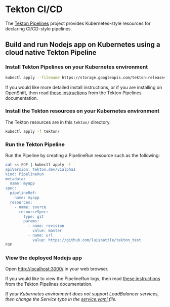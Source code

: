 # Tekton CI/CD

The [Tekton Pipelines](https://github.com/tektoncd/pipeline) project provides
Kubernetes-style resources for declaring CI/CD-style pipelines.

## Build and run Nodejs app on Kubernetes using a cloud native Tekton Pipeline

### Install Tekton Pipelines on your Kubernetes environment

```bash
kubectl apply --filename https://storage.googleapis.com/tekton-releases/pipeline/latest/release.yaml
```

If you would like more detailed install instructions, or if you are installing
on OpenShift, then read [these instructions](https://github.com/tektoncd/pipeline/blob/master/docs/install.md#installing-tekton-pipelines) from the Tekton Pipelines documentation.

### Install the Tekton resources on your Kubernetes environment

The Tekton resources are in this `tekton/` directory.

```bash
kubectl apply -f tekton/
```

### Run the Tekton Pipeline

Run the Pipeline by creating a PipelineRun resource such as the following:

```bash
cat << EOF | kubectl apply -f -
apiVersion: tekton.dev/v1alpha1
kind: PipelineRun
metadata:
  name: myapp
spec:
  pipelineRef:
    name: myapp
  resources:
    - name: source
      resourceSpec:
        type: git
        params:
          - name: revision
            value: master
          - name: url
            value: https://github.com/luisbattle/tekton_test
EOF
```

### View the deployed Nodejs app

Open [http://localhost:3000/](http://localhost:3000/) in your web browser.

If you would like to view the PipelineRun logs, then read [these instructions](https://github.com/tektoncd/pipeline/blob/master/docs/logs.md) from the Tekton Pipelines
documentation.

*If your Kubernetes environment does not support LoadBalancer services, then
change the Service type in the [service.yaml](https://github.com/ncskier/myapp/blob/master/config/service.yaml#L9) file.*
